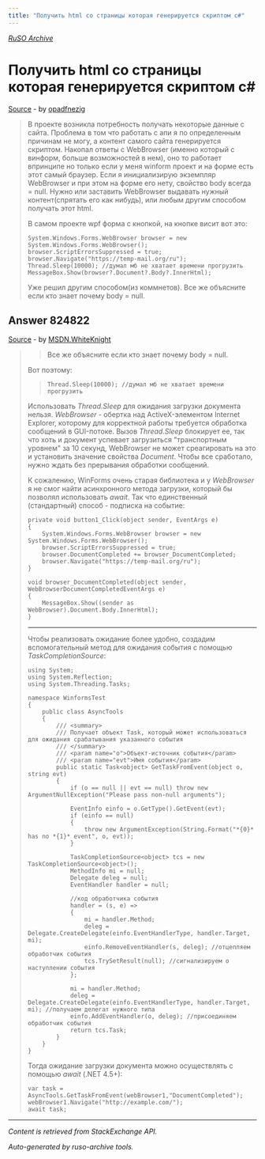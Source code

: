 ```yaml
---
title: "Получить html со страницы которая генерируется скриптом c#"
---
```

<p><i><a href="https://github.com/MSDN-WhiteKnight/ruso-archive/">RuSO Archive</a></i></p>
<h1>Получить html со страницы которая генерируется скриптом c#</h1>
<p><a href="https://ru.stackoverflow.com/questions/819655/%d0%9f%d0%be%d0%bb%d1%83%d1%87%d0%b8%d1%82%d1%8c-html-%d1%81%d0%be-%d1%81%d1%82%d1%80%d0%b0%d0%bd%d0%b8%d1%86%d1%8b-%d0%ba%d0%be%d1%82%d0%be%d1%80%d0%b0%d1%8f-%d0%b3%d0%b5%d0%bd%d0%b5%d1%80%d0%b8%d1%80%d1%83%d0%b5%d1%82%d1%81%d1%8f-%d1%81%d0%ba%d1%80%d0%b8%d0%bf%d1%82%d0%be%d0%bc-c">Source</a> - by <a href="https://ru.stackoverflow.com/users/295170/opadfnezig">opadfnezig</a></p>
<blockquote>
<p>В проекте возникла потребность получать некоторые данные с сайта. Проблема в том что работать с апи я по определенным причинам не могу, а контент самого сайта генерируется скриптом. Накопал ответы с WebBrowser (именно который с винформ, больше возможностей в нем), оно то работает впринципе но только если у меня winform проект и на форме есть этот самый браузер. Если я инициализирую экземпляр WebBrowser и при этом на форме его нету, свойство body всегда = null. Нужно или заставить WebBrowser выдавать нужный контент(спрятать его как нибудь), или любым другим способом получать этот html.</p>

<p>В самом проекте wpf форма с кнопкой, на кнопке висит вот это:</p>

<pre><code>System.Windows.Forms.WebBrowser browser = new 
System.Windows.Forms.WebBrowser();
browser.ScriptErrorsSuppressed = true;
browser.Navigate("https://temp-mail.org/ru");
Thread.Sleep(10000); //думал мб не хватает времени прогрузить
MessageBox.Show(browser?.Document?.Body?.InnerHtml);
</code></pre>

<p>Уже решил другим способом(из коммнетов). Все же объясните если кто знает почему body = null.</p>

</blockquote>
<h2>Answer 824822</h2>
<p><a href="https://ru.stackoverflow.com/a/824822/">Source</a> - by <a href="https://ru.stackoverflow.com/users/240512/msdn-whiteknight">MSDN.WhiteKnight</a></p>
<blockquote>
<blockquote>
  <p>Все же объясните если кто знает почему body = null.</p>
</blockquote>

<p>Вот поэтому:</p>

<blockquote>
  <p><code>Thread.Sleep(10000); //думал мб не хватает времени прогрузить</code></p>
</blockquote>

<p>Использовать <em>Thread.Sleep</em> для ожидания загрузки документа нельзя. <em>WebBrowser</em> - обертка над ActiveX-элементом Internet Explorer, которому для корректной работы требуется обработка сообщений в GUI-потоке. Вызов <em>Thread.Sleep</em> блокирует ее, так что хоть и документ успевает загрузиться "транспортным уровнем" за 10 секунд, WebBrowser не может среагировать на это и установить значение свойства <em>Document</em>. Чтобы все сработало, нужно ждать без прерывания обработки сообщений.</p>

<p>К сожалению, WinForms очень старая библиотека и у <em>WebBrowser</em> я не смог найти асинхронного метода загрузки, который бы позволял использовать <em>await</em>. Так что единственный (стандартный) способ - подписка на событие:</p>

<pre><code>private void button1_Click(object sender, EventArgs e)
{
    System.Windows.Forms.WebBrowser browser = new System.Windows.Forms.WebBrowser();
    browser.ScriptErrorsSuppressed = true;
    browser.DocumentCompleted += browser_DocumentCompleted;
    browser.Navigate("https://temp-mail.org/ru"); 
}

void browser_DocumentCompleted(object sender, WebBrowserDocumentCompletedEventArgs e)
{
    MessageBox.Show((sender as WebBrowser).Document.Body.InnerHtml);
}
</code></pre>

<hr>

<p>Чтобы реализовать ожидание более удобно, создадим вспомогательный метод для ожидания события с помощью <em>TaskCompletionSource</em>:</p>

<pre><code>using System;
using System.Reflection;
using System.Threading.Tasks;

namespace WinformsTest
{
    public class AsyncTools
    {
        /// &lt;summary&gt;
        /// Получает объект Task, который может использоваться для ожидания срабатывания указанного события
        /// &lt;/summary&gt;
        /// &lt;param name="o"&gt;Объект-источник события&lt;/param&gt;
        /// &lt;param name="evt"&gt;Имя события&lt;/param&gt;       
        public static Task&lt;object&gt; GetTaskFromEvent(object o, string evt)
        {
            if (o == null || evt == null) throw new ArgumentNullException("Please pass non-null arguments");

            EventInfo einfo = o.GetType().GetEvent(evt);
            if (einfo == null)
            {
                throw new ArgumentException(String.Format("*{0}* has no *{1}* event", o, evt));
            }

            TaskCompletionSource&lt;object&gt; tcs = new TaskCompletionSource&lt;object&gt;();
            MethodInfo mi = null;
            Delegate deleg = null;
            EventHandler handler = null;

            //код обработчика события
            handler = (s, e) =&gt;
            {
                mi = handler.Method;
                deleg = Delegate.CreateDelegate(einfo.EventHandlerType, handler.Target, mi);
                einfo.RemoveEventHandler(s, deleg); //отцепляем обработчик события
                tcs.TrySetResult(null); //сигнализируем о наступлении события
            };

            mi = handler.Method;
            deleg = Delegate.CreateDelegate(einfo.EventHandlerType, handler.Target, mi); //получаем делегат нужного типа
            einfo.AddEventHandler(o, deleg); //присоединяем обработчик события
            return tcs.Task;
        }
    }
}
</code></pre>

<p>Тогда ожидание загрузки документа можно осуществлять с помощью <em>await</em> (.NET 4.5+):</p>

<pre><code>var task = AsyncTools.GetTaskFromEvent(webBrowser1,"DocumentCompleted");            
webBrowser1.Navigate("http://example.com/");
await task;
</code></pre>

</blockquote>
<hr/>
<p><i>Content is retrieved from StackExchange API. </i></p>
<p><i>Auto-generated by ruso-archive tools. </i></p>
